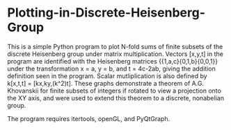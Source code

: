 # Plotting-in-Discrete-Heisenberg-Group

This is a simple Python program to plot N-fold sums of finite subsets of the discrete Heisenberg group under matrix multiplication. Vectors [x,y,t] in the program are identified with the Heisenberg matrices {{1,a,c}{0,1,b}{0,0,1}} under the transformation x = a, y = b, and t = 4c-2ab, giving the addition definition seen in the program. Scalar mutliplication is also defined by k[x,t,t] = [kx,ky,(k^2)t]. These graphs demonstrate a theorem of A.G. Khovanskii for finite subsets of integers if rotated to view a projection onto the XY axis, and were used to extend this theorem to a discrete, nonabelian group. 

The program requires itertools, openGL, and PyQtGraph.
